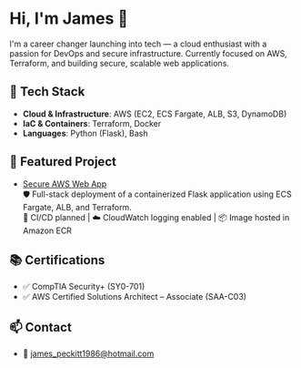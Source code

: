 # Hi, I'm James 👋

I'm a career changer launching into tech — a cloud enthusiast with a passion for DevOps and secure infrastructure.
Currently focused on AWS, Terraform, and building secure, scalable web applications.

## 🔧 Tech Stack
- **Cloud & Infrastructure**: AWS (EC2, ECS Fargate, ALB, S3, DynamoDB)
- **IaC & Containers**: Terraform, Docker
- **Languages**: Python (Flask), Bash

## 🚀 Featured Project
- [Secure AWS Web App](https://github.com/james1986projects/DevOpsAWS)  
  🛡️ Full-stack deployment of a containerized Flask application using ECS Fargate, ALB, and Terraform.  
  🔁 CI/CD planned | ☁️ CloudWatch logging enabled | 📦 Image hosted in Amazon ECR

## 📚 Certifications
- ✅ CompTIA Security+ (SY0-701)
- ✅ AWS Certified Solutions Architect – Associate (SAA-C03)

## 📫 Contact
- 📧 [james_peckitt1986@hotmail.com](mailto:james_peckitt1986@hotmail.com)
